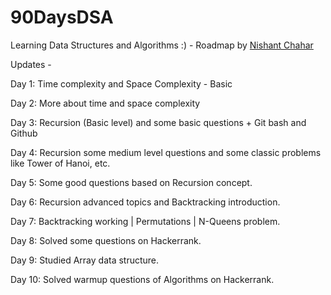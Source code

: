 # 90DaysDSA
Learning Data Structures and Algorithms :) - Roadmap by [Nishant Chahar](https://www.youtube.com/watch?v=UVP3123wNYQ&t=656s)

Updates -

Day 1: Time complexity and Space Complexity - Basic

Day 2: More about time and space complexity

Day 3: Recursion (Basic level) and some basic questions + Git bash and Github 

Day 4: Recursion some medium level questions and some classic problems like Tower of Hanoi, etc.

Day 5: Some good questions based on Recursion concept.

Day 6: Recursion advanced topics and Backtracking introduction.

Day 7: Backtracking working | Permutations | N-Queens problem.

Day 8: Solved some questions on Hackerrank.

Day 9: Studied Array data structure.

Day 10: Solved warmup questions of Algorithms on Hackerrank. 

